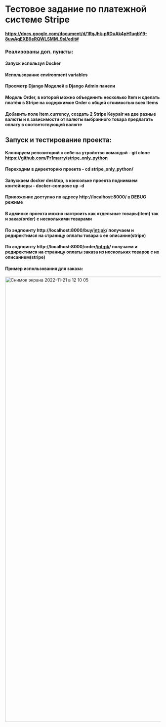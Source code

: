 # Тестовое задание по платежной системе Stripe
#### https://docs.google.com/document/d/1RqJhk-pRDuAk4pH1uqbY9-8uwAqEXB9eRQWLSMM_9sI/edit#

### Реализованы доп. пункты: 
#### Запуск используя Docker
#### Использование environment variables
#### Просмотр Django Моделей в Django Admin панели
#### Модель Order, в которой можно объединить несколько Item и сделать платёж в Stripe на содержимое Order c общей стоимостью всех Items
#### Добавить поле Item.currency, создать 2 Stripe Keypair на две разные валюты и в зависимости от валюты выбранного товара предлагать оплату в соответствующей валюте


## Запуск и тестирование проекта:
#### Клонируем репозиторий к себе на утройство командой - git clone https://github.com/Pr1marry/stripe_only_python
#### Переходим в директорию проекта - cd stripe_only_python/
#### Запускаем docker desktop, в консольке проекта поднимаем контейнеры - docker-compose up -d
#### Приложение доступно по адресу http://localhost:8000/ в DEBUG режиме 
#### В админке проекта можно настроить как отдельные товары(item) так и заказ(order) с несколькими товарами
#### По эндпоинту http://localhost:8000/buy/<int:pk>/ получаем и редиректимся на страницу оплаты товара с ее описание(stripe)
#### По эндпоинту http://localhost:8000/order/<int:pk>/ получаем и редиректимся на страницу оплаты заказа из нескольких товаров с их описанием(stripe)
#### Пример использования для заказа:
<img width="1440" alt="Снимок экрана 2022-11-21 в 12 10 05" src="https://user-images.githubusercontent.com/104326167/203010675-b68553b3-dbb0-4b76-8cb1-a856c5442618.png">
